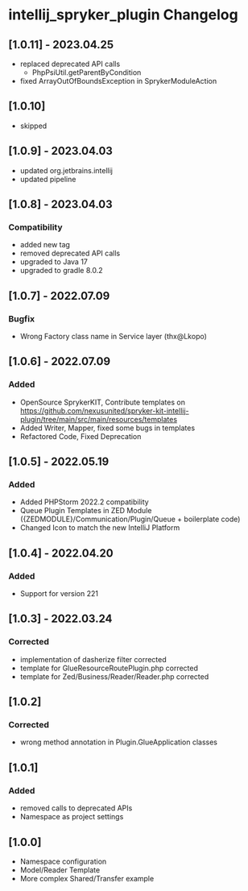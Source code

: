 <!-- Keep a Changelog guide -> https://keepachangelog.com -->

# intellij_spryker_plugin Changelog
## [1.0.11] - 2023.04.25
- replaced deprecated API calls
  - PhpPsiUtil.getParentByCondition
- fixed ArrayOutOfBoundsException in SprykerModuleAction

## [1.0.10]
  - skipped

## [1.0.9] - 2023.04.03
- updated org.jetbrains.intellij
- updated pipeline

## [1.0.8] - 2023.04.03
### Compatibility
- added new tag
- removed deprecated API calls
- upgraded to Java 17 
- upgraded to gradle 8.0.2

## [1.0.7] - 2022.07.09
### Bugfix
- Wrong Factory class name in Service layer (thx@Lkopo)

## [1.0.6] - 2022.07.09
### Added
- OpenSource SprykerKIT, Contribute templates on https://github.com/nexusunited/spryker-kit-intellij-plugin/tree/main/src/main/resources/templates
- Added Writer, Mapper, fixed some bugs in templates
- Refactored Code, Fixed Deprecation

## [1.0.5] - 2022.05.19
### Added
- Added PHPStorm 2022.2 compatibility
- Queue Plugin Templates in ZED Module ({ZEDMODULE}/Communication/Plugin/Queue + boilerplate code)
- Changed Icon to match the new IntelliJ Platform

## [1.0.4] - 2022.04.20
### Added
- Support for version 221

## [1.0.3] - 2022.03.24
### Corrected
- implementation of dasherize filter corrected
- template for GlueResourceRoutePlugin.php corrected
- template for Zed/Business/Reader/Reader.php corrected

## [1.0.2]
### Corrected
- wrong method annotation in Plugin.GlueApplication classes 

## [1.0.1]
### Added
- removed calls to deprecated APIs
- Namespace as project settings

## [1.0.0]
- Namespace configuration
- Model/Reader Template
- More complex Shared/Transfer example

